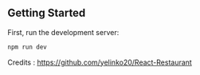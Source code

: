 ## Getting Started

First, run the development server:

```bash
npm run dev
```
Credits : https://github.com/yelinko20/React-Restaurant
